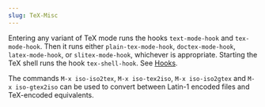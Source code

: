 ```yaml
---
slug: TeX-Misc
---
```


Entering any variant of TeX mode runs the hooks `text-mode-hook` and `tex-mode-hook`. Then it runs either `plain-tex-mode-hook`, `doctex-mode-hook`, `latex-mode-hook`, or `slitex-mode-hook`, whichever is appropriate. Starting the TeX shell runs the hook `tex-shell-hook`. See [Hooks](/docs/emacs/Hooks).

The commands `M-x iso-iso2tex`, `M-x iso-tex2iso`, `M-x iso-iso2gtex` and `M-x iso-gtex2iso` can be used to convert between Latin-1 encoded files and TeX-encoded equivalents.
